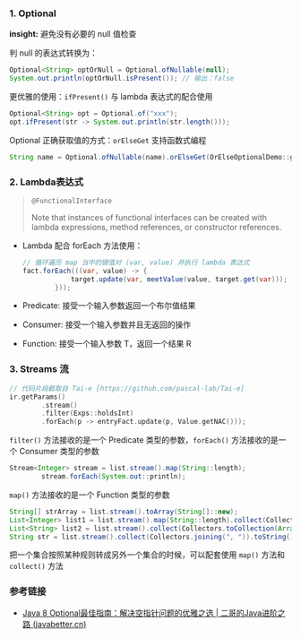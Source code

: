 ### 1. Optional

**insight:** 避免没有必要的 null 值检查

判 null 的表达式转换为：

```java
Optional<String> optOrNull = Optional.ofNullable(null);
System.out.println(optOrNull.isPresent()); // 输出：false
```

更优雅的使用：`ifPresent()` 与 lambda 表达式的配合使用

```java
Optional<String> opt = Optional.of("xxx");
opt.ifPresent(str -> System.out.println(str.length()));
```

Optional 正确获取值的方式：`orElseGet` 支持函数式编程

```java
String name = Optional.ofNullable(name).orElseGet(OrElseOptionalDemo::getDefaultValue);
```

### 2. Lambda表达式

> `@FunctionalInterface`
>
> Note that instances of functional interfaces can be created with lambda expressions, method references, or constructor references.

- Lambda 配合 forEach 方法使用：

  ```java
  // 循环遍历 map 当中的键值对 (var, value) 并执行 lambda 表达式
  fact.forEach(((var, value) -> {
              target.update(var, meetValue(value, target.get(var)));
          }));
  ```

- Predicate: 接受一个输入参数返回一个布尔值结果

- Consumer: 接受一个输入参数并且无返回的操作

- Function: 接受一个输入参数 T，返回一个结果 R

### 3. Streams 流

```cpp
// 代码片段截取自 Tai-e [https://github.com/pascal-lab/Tai-e]
ir.getParams()
		.stream()
		.filter(Exps::holdsInt)
		.forEach(p -> entryFact.update(p, Value.getNAC()));
```

`filter()` 方法接收的是一个 Predicate 类型的参数，`forEach()` 方法接收的是一个 Consumer 类型的参数

```java
Stream<Integer> stream = list.stream().map(String::length);
        stream.forEach(System.out::println);
```

`map()` 方法接收的是一个 Function 类型的参数

```java
String[] strArray = list.stream().toArray(String[]::new);	
List<Integer> list1 = list.stream().map(String::length).collect(Collectors.toList());
List<String> list2 = list.stream().collect(Collectors.toCollection(ArrayList::new));
String str = list.stream().collect(Collectors.joining(", ")).toString();
```

把一个集合按照某种规则转成另外一个集合的时候，可以配套使用 `map()` 方法和 `collect()` 方法

### 参考链接

- [Java 8 Optional最佳指南：解决空指针问题的优雅之选 | 二哥的Java进阶之路 (javabetter.cn)](https://javabetter.cn/java8/optional.html)



